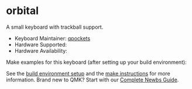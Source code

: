 # orbital

A small  keyboard with trackball support.

* Keyboard Maintainer: [qpockets](https://github.com/qpockets)
* Hardware Supported: 
* Hardware Availability: 

Make examples for this keyboard (after setting up your build environment):


See the [build environment setup](https://docs.qmk.fm/#/getting_started_build_tools) and the [make instructions](https://docs.qmk.fm/#/getting_started_make_guide) for more information. Brand new to QMK? Start with our [Complete Newbs Guide](https://docs.qmk.fm/#/newbs).
